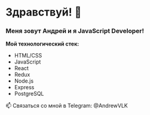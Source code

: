 # Здравствуй! 👋

### Меня зовут Андрей и я JavaScript Developer!

**Мой технологический стек:**
* HTML/CSS
* JavaScript
* React
* Redux
* Node.js
* Express
* PostgreSQL

📫 Связаться со мной в Telegram: @AndrewVLK

<!--
**AndVK/AndVK** is a ✨ _special_ ✨ repository because its `README.md` (this file) appears on your GitHub profile.

Here are some ideas to get you started:

- 🔭 I’m currently working on ...
- 🌱 I’m currently learning ...
- 👯 I’m looking to collaborate on ...
- 🤔 I’m looking for help with ...
- 💬 Ask me about ...
- 📫 How to reach me: ...
- 😄 Pronouns: ...
- ⚡ Fun fact: ...
-->
